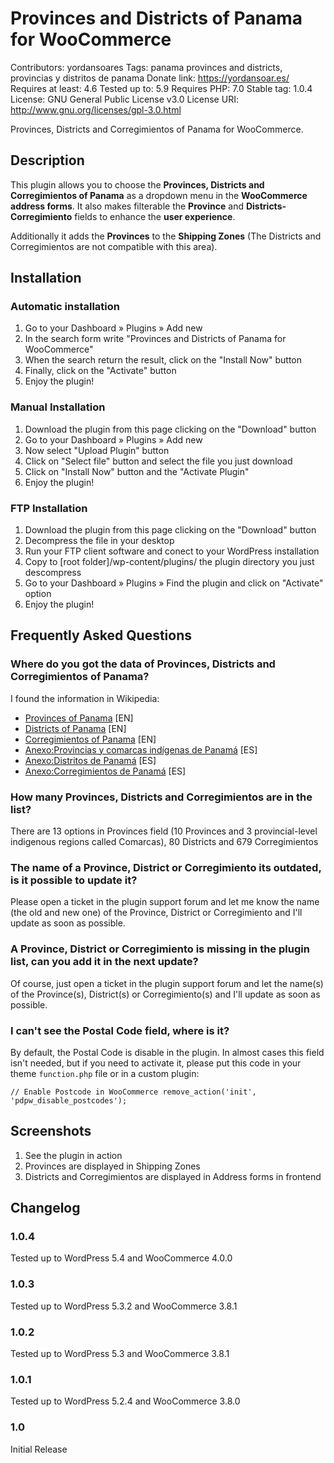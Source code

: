 # Provinces and Districts of Panama for WooCommerce
Contributors: yordansoares
Tags: panama provinces and districts, provincias y distritos de panama
Donate link: https://yordansoar.es/
Requires at least: 4.6
Tested up to: 5.9
Requires PHP: 7.0
Stable tag: 1.0.4
License: GNU General Public License v3.0
License URI: http://www.gnu.org/licenses/gpl-3.0.html

Provinces, Districts and Corregimientos of Panama for WooCommerce.

## Description
This plugin allows you to choose the **Provinces, Districts and Corregimientos of Panama** as a dropdown menu in the **WooCommerce address forms**. It also makes filterable the **Province** and **Districts-Corregimiento** fields to enhance the **user experience**.

Additionally it adds the **Provinces** to the **Shipping Zones** (The Districts and Corregimientos are not compatible with this area).

## Installation
### Automatic installation
1. Go to your Dashboard » Plugins » Add new
2. In the search form write "Provinces and Districts of Panama for WooCommerce"
3. When the search return the result, click on the "Install Now" button
4. Finally, click on the "Activate" button
5. Enjoy the plugin!

### Manual Installation
1. Download the plugin from this page clicking on the "Download" button
2. Go to your Dashboard » Plugins » Add new
3. Now select "Upload Plugin" button
4. Click on "Select file" button and select the file you just download
5. Click on "Install Now" button and the "Activate Plugin"
6. Enjoy the plugin!

### FTP Installation
1. Download the plugin from this page clicking on the "Download" button
2. Decompress the file in your desktop
3. Run your FTP client software and conect to your WordPress installation
4. Copy to [root folder]/wp-content/plugins/ the plugin directory you just descompress
5. Go to your Dashboard » Plugins » Find the plugin and click on "Activate" option
6. Enjoy the plugin!

## Frequently Asked Questions
### Where do you got the data of Provinces, Districts and Corregimientos of Panama?
I found the information in Wikipedia:
- [Provinces of Panama](https://en.wikipedia.org/wiki/Provinces_of_Panama) [EN]
- [Districts of Panama](https://en.wikipedia.org/wiki/Districts_of_Panama) [EN]
- [Corregimientos of Panama](https://en.wikipedia.org/wiki/Corregimientos_of_Panama) [EN]
- [Anexo:Provincias y comarcas indígenas de Panamá](https://es.wikipedia.org/wiki/Anexo:Provincias_y_comarcas_ind%C3%ADgenas_de_Panam%C3%A1) [ES]
- [Anexo:Distritos de Panamá](https://es.wikipedia.org/wiki/Anexo:Distritos_de_Panam%C3%A1) [ES]
- [Anexo:Corregimientos de Panamá](https://es.wikipedia.org/wiki/Anexo:Corregimientos_de_Panam%C3%A1) [ES]

### How many Provinces, Districts and Corregimientos are in the list?
There are 13 options in Provinces field (10 Provinces and 3 provincial-level indigenous regions called Comarcas), 80 Districts and 679 Corregimientos

### The name of a Province, District or Corregimiento its outdated, is it possible to update it? ###
Please open a ticket in the plugin support forum and let me know the name (the old and new one) of the Province, District or Corregimiento and I'll update as soon as possible.

### A Province, District or Corregimiento is missing in the plugin list, can you add it in the next update?
Of course, just open a ticket in the plugin support forum and let the name(s) of the Province(s), District(s) or Corregimiento(s) and I'll update as soon as possible.

### I can't see the Postal Code field, where is it?
By default, the Postal Code is disable in the plugin. In almost cases this field isn't needed, but if you need to activate it, please put this code in your theme `function.php` file or in a custom plugin:

`// Enable Postcode in WooCommerce
remove_action('init', 'pdpw_disable_postcodes');`

## Screenshots
1. See the plugin in action
2. Provinces are displayed in Shipping Zones
3. Districts and Corregimientos are displayed in Address forms in frontend

## Changelog
### 1.0.4
Tested up to WordPress 5.4 and WooCommerce 4.0.0
### 1.0.3
Tested up to WordPress 5.3.2 and WooCommerce 3.8.1
### 1.0.2
Tested up to WordPress 5.3 and WooCommerce 3.8.1
### 1.0.1
Tested up to WordPress 5.2.4 and WooCommerce 3.8.0
### 1.0
Initial Release